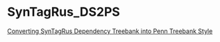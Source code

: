 # SynTagRus_DS2PS
[Converting SynTagRus Dependency Treebank into Penn Treebank Style](https://aclweb.org/anthology/W/W16/W16-1703.pdf)
